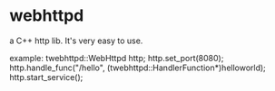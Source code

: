 # webhttpd
a C++ http lib.
It's very easy to use.

example:
twebhttpd::WebHttpd http;
http.set_port(8080);
http.handle_func("/hello", (twebhttpd::HandlerFunction*)helloworld);
http.start_service();
